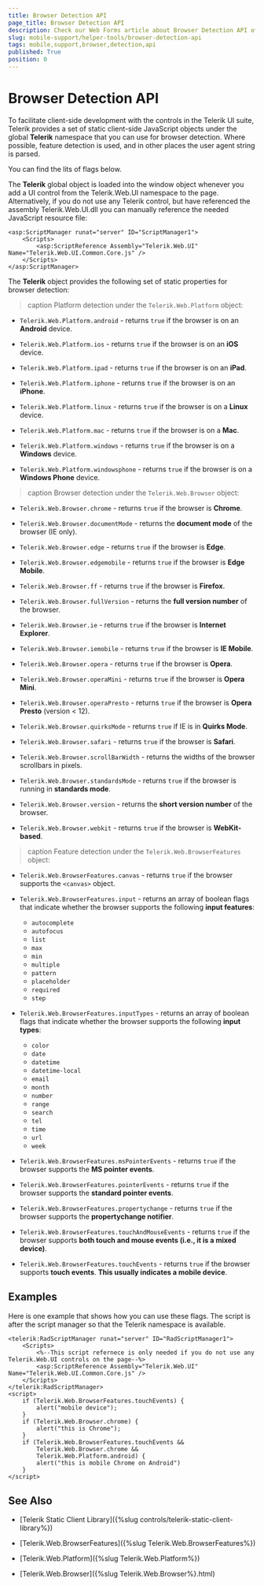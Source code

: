 ```yaml
---
title: Browser Detection API
page_title: Browser Detection API
description: Check our Web Forms article about Browser Detection API offered by Telerik UI for ASP.NET AJAX.
slug: mobile-support/helper-tools/browser-detection-api
tags: mobile,support,browser,detection,api
published: True
position: 0
---
```


# Browser Detection API

To facilitate client-side development with the controls in the Telerik UI suite, Telerik provides a set of static client-side JavaScript objects under the global **Telerik** namespace that you can use for browser detection. Where possible, feature detection is used, and in other places the user agent string is parsed.

You can find the lits of flags below.

The **Telerik** global object is loaded into the window object whenever you add a UI control from the Telerik.Web.UI namespace to the page. Alternatively, if you do not use any Telerik control, but have referenced the assembly Telerik.Web.UI.dll you can manually reference the needed JavaScript resource file:

````ASP.NET
<asp:ScriptManager runat="server" ID="ScriptManager1">
    <Scripts>
        <asp:ScriptReference Assembly="Telerik.Web.UI" Name="Telerik.Web.UI.Common.Core.js" />
    </Scripts>
</asp:ScriptManager>
````

The **Telerik** object provides the following set of static properties for browser detection:

>caption Platform detection under the `Telerik.Web.Platform` object:

* `Telerik.Web.Platform.android` - returns `true` if the browser is on an **Android** device.

* `Telerik.Web.Platform.ios` - returns `true` if the browser is on an **iOS** device.

* `Telerik.Web.Platform.ipad` - returns `true` if the browser is on an **iPad**.

* `Telerik.Web.Platform.iphone` - returns `true` if the browser is on an **iPhone**.

* `Telerik.Web.Platform.linux` - returns `true` if the browser is on a **Linux** device.

* `Telerik.Web.Platform.mac` - returns `true` if the browser is on a **Mac**.

* `Telerik.Web.Platform.windows` - returns `true` if the browser is on a **Windows** device.

* `Telerik.Web.Platform.windowsphone` - returns `true` if the browser is on a **Windows Phone** device.


>caption Browser detection under the `Telerik.Web.Browser` object:

* `Telerik.Web.Browser.chrome` - returns `true` if  the browser is **Chrome**.

* `Telerik.Web.Browser.documentMode` - returns the **document mode** of the browser (IE only).

* `Telerik.Web.Browser.edge` - returns `true` if  the browser is **Edge**.

* `Telerik.Web.Browser.edgemobile` - returns `true` if  the browser is **Edge Mobile**.

* `Telerik.Web.Browser.ff` - returns `true` if  the browser is **Firefox**.

* `Telerik.Web.Browser.fullVersion` - returns the **full version number** of the browser.

* `Telerik.Web.Browser.ie` - returns `true` if  the browser is **Internet Explorer**.

* `Telerik.Web.Browser.iemobile` - returns `true` if  the browser is **IE Mobile**.

* `Telerik.Web.Browser.opera` - returns `true` if  the browser is **Opera**.

* `Telerik.Web.Browser.operaMini` - returns `true` if  the browser is **Opera Mini**.

* `Telerik.Web.Browser.operaPresto` - returns `true` if  the browser is **Opera Presto** (version < 12).

* `Telerik.Web.Browser.quirksMode` - returns `true` if IE is in **Quirks Mode**.

* `Telerik.Web.Browser.safari` - returns `true` if  the browser is **Safari**.

* `Telerik.Web.Browser.scrollBarWidth` - returns the widths of the browser scrollbars in pixels.

* `Telerik.Web.Browser.standardsMode` - returns `true` if the browser is running in **standards mode**.

* `Telerik.Web.Browser.version` - returns the **short version number** of the browser.

* `Telerik.Web.Browser.webkit` - returns `true` if  the browser is **WebKit-based**.



>caption Feature detection under the `Telerik.Web.BrowserFeatures` object:

* `Telerik.Web.BrowserFeatures.canvas` - returns `true` if the browser supports the `<canvas>` object.

* `Telerik.Web.BrowserFeatures.input` - returns an array of boolean flags that indicate whether the browser supports the following **input features**:
	* `autocomplete`
	* `autofocus`
	* `list`
	* `max`
	* `min`
	* `multiple`
	* `pattern`
	* `placeholder`
	* `required`
	* `step`
* `Telerik.Web.BrowserFeatures.inputTypes` - returns an array of boolean flags that indicate whether the browser supports the following **input types**:
	* `color`
	* `date`
	* `datetime`
	* `datetime-local`
	* `email`
	* `month`
	* `number`
	* `range`
	* `search`
	* `tel`
	* `time`
	* `url`
	* `week`
* `Telerik.Web.BrowserFeatures.msPointerEvents` - returns `true` if the browser supports the **MS pointer events**.

* `Telerik.Web.BrowserFeatures.pointerEvents` - returns `true` if the browser supports the **standard pointer events**.

* `Telerik.Web.BrowserFeatures.propertychange` - returns `true` if the browser supports the **propertychange notifier**.

* `Telerik.Web.BrowserFeatures.touchAndMouseEvents` - returns `true` if the browser supports **both touch and mouse events (i.e., it is a mixed device)**.

* `Telerik.Web.BrowserFeatures.touchEvents` - returns `true` if the browser supports **touch events**. **This usually indicates a mobile device**.

## Examples

Here is one example that shows how you can use these flags. The script is after the script manager so that the Telerik namespace is available.

````ASP.NET
<telerik:RadScriptManager runat="server" ID="RadScriptManager1">
    <Scripts>
        <%--This script refernece is only needed if you do not use any Telerik.Web.UI controls on the page--%>
        <asp:ScriptReference Assembly="Telerik.Web.UI" Name="Telerik.Web.UI.Common.Core.js" />
    </Scripts>
</telerik:RadScriptManager>
<script>
    if (Telerik.Web.BrowserFeatures.touchEvents) {
        alert("mobile device");
    }
    if (Telerik.Web.Browser.chrome) {
        alert("this is Chrome");
    }
    if (Telerik.Web.BrowserFeatures.touchEvents &&
        Telerik.Web.Browser.chrome &&
        Telerik.Web.Platform.android) {
        alert("this is mobile Chrome on Android")
    }
</script>
````



## See Also

* [Telerik Static Client Library]({%slug controls/telerik-static-client-library%})

* [Telerik.Web.BrowserFeatures]({%slug Telerik.Web.BrowserFeatures%})

* [Telerik.Web.Platform]({%slug Telerik.Web.Platform%})

* [Telerik.Web.Browser]({%slug Telerik.Web.Browser%}.html)
